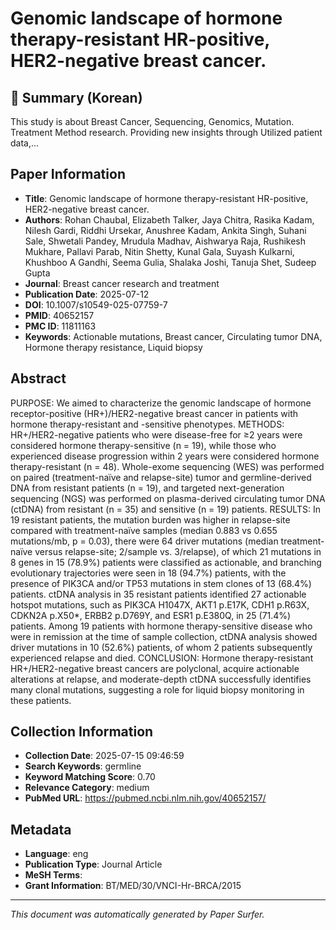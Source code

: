 # Genomic landscape of hormone therapy-resistant HR-positive, HER2-negative breast cancer.

## 📝 Summary (Korean)
This study is about Breast Cancer, Sequencing, Genomics, Mutation. Treatment Method research. Providing new insights through Utilized patient data,...

## Paper Information
- **Title**: Genomic landscape of hormone therapy-resistant HR-positive, HER2-negative breast cancer.
- **Authors**: Rohan Chaubal, Elizabeth Talker, Jaya Chitra, Rasika Kadam, Nilesh Gardi, Riddhi Ursekar, Anushree Kadam, Ankita Singh, Suhani Sale, Shwetali Pandey, Mrudula Madhav, Aishwarya Raja, Rushikesh Mukhare, Pallavi Parab, Nitin Shetty, Kunal Gala, Suyash Kulkarni, Khushboo A Gandhi, Seema Gulia, Shalaka Joshi, Tanuja Shet, Sudeep Gupta
- **Journal**: Breast cancer research and treatment
- **Publication Date**: 2025-07-12
- **DOI**: 10.1007/s10549-025-07759-7
- **PMID**: 40652157
- **PMC ID**: 11811163
- **Keywords**: Actionable mutations, Breast cancer, Circulating tumor DNA, Hormone therapy resistance, Liquid biopsy

## Abstract
PURPOSE: We aimed to characterize the genomic landscape of hormone receptor-positive (HR+)/HER2-negative breast cancer in patients with hormone therapy-resistant and -sensitive phenotypes. METHODS: HR+/HER2-negative patients who were disease-free for ≥2 years were considered hormone therapy-sensitive (n = 19), while those who experienced disease progression within 2 years were considered hormone therapy-resistant (n = 48). Whole-exome sequencing (WES) was performed on paired (treatment-naïve and relapse-site) tumor and germline-derived DNA from resistant patients (n = 19), and targeted next-generation sequencing (NGS) was performed on plasma-derived circulating tumor DNA (ctDNA) from resistant (n = 35) and sensitive (n = 19) patients. RESULTS: In 19 resistant patients, the mutation burden was higher in relapse-site compared with treatment-naïve samples (median 0.883 vs 0.655 mutations/mb, p = 0.03), there were 64 driver mutations (median treatment-naïve versus relapse-site; 2/sample vs. 3/relapse), of which 21 mutations in 8 genes in 15 (78.9%) patients were classified as actionable, and branching evolutionary trajectories were seen in 18 (94.7%) patients, with the presence of PIK3CA and/or TP53 mutations in stem clones of 13 (68.4%) patients. ctDNA analysis in 35 resistant patients identified 27 actionable hotspot mutations, such as PIK3CA H1047X, AKT1 p.E17K, CDH1 p.R63X, CDKN2A p.X50*, ERBB2 p.D769Y, and ESR1 p.E380Q, in 25 (71.4%) patients. Among 19 patients with hormone therapy-sensitive disease who were in remission at the time of sample collection, ctDNA analysis showed driver mutations in 10 (52.6%) patients, of whom 2 patients subsequently experienced relapse and died. CONCLUSION: Hormone therapy-resistant HR+/HER2-negative breast cancers are polyclonal, acquire actionable alterations at relapse, and moderate-depth ctDNA successfully identifies many clonal mutations, suggesting a role for liquid biopsy monitoring in these patients.

## Collection Information
- **Collection Date**: 2025-07-15 09:46:59
- **Search Keywords**: germline
- **Keyword Matching Score**: 0.70
- **Relevance Category**: medium
- **PubMed URL**: https://pubmed.ncbi.nlm.nih.gov/40652157/

## Metadata
- **Language**: eng
- **Publication Type**: Journal Article
- **MeSH Terms**: 
- **Grant Information**: BT/MED/30/VNCI-Hr-BRCA/2015

---
*This document was automatically generated by Paper Surfer.*
